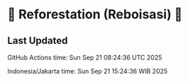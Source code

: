 
# 🌳 Reforestation (Reboisasi) 🌲

## Last Updated

GitHub Actions time: Sun Sep 21 08:24:36 UTC 2025

Indonesia/Jakarta time: Sun Sep 21 15:24:36 WIB 2025
